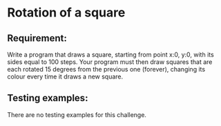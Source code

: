 # Rotation of a square

## Requirement:

Write a program that draws a square, starting from point x:0, y:0, with its sides equal to 100 steps.
Your program must then draw squares that are each rotated 15 degrees from the previous one (forever), changing its colour every time it draws a new square.

## Testing examples:

There are no testing examples for this challenge.
